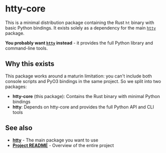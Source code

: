 # htty-core

This is a minimal distribution package containing the Rust `ht` binary with basic Python bindings. It exists solely as a dependency for the main [`htty`](../htty/README.md) package.

**You probably want [`htty`](../htty/README.md) instead** - it provides the full Python library and command-line tools.

## Why this exists

This package works around a maturin limitation: you can't include both console scripts and PyO3 bindings in the same project. So we split into two packages:

- **htty-core** (this package): Contains the Rust binary with minimal Python bindings
- **htty**: Depends on htty-core and provides the full Python API and CLI tools

## See also

- **[htty](../htty/README.md)** - The main package you want to use
- **[Project README](../README.md)** - Overview of the entire project